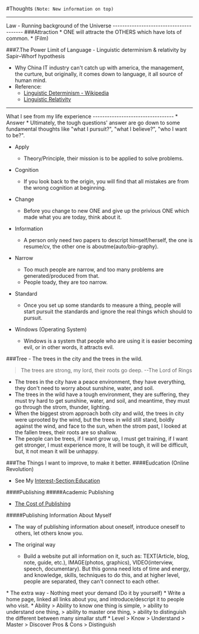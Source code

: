 #Thoughts
`(Note: New information on top)`

<hr>
Law - Running background of the Universe
----------------------------------------
###Attraction
* ONE will attracte the OTHERS which have lots of common.
* (Film)

###7.The Power Limit of Language - Linguistic determinism & relativity by Sapir–Whorf hypothesis
* Why China IT industry can't catch up with america, the management, the curture, but originally, it comes down to language, it all source of human mind.
* Reference:
  * [Linguistic Determinism - Wikipedia](http://en.wikipedia.org/wiki/Linguistic_determinism)
  * [Linguistic Relativity](http://en.wikipedia.org/wiki/Linguistic_relativity)



<hr>
What I see from my life experience
----------------------------------
* Answer
  * Ultimately, the tough questions' answer are go down to some fundamental thoughts like "what I pursuit?", "what I believe?", "who I want to be?".

* Apply
  * Theory/Principle, their mission is to be applied to solve problems.

* Cognition
  * If you look back to the origin, you will find that all mistakes are from the wrong cognition at beginning.  

* Change
  * Before you change to new ONE and give up the privious ONE which made what you are today, think about it.

* Information
  * A person only need two papers to descript himself/herself, the one is resume/cv, the other one is aboutme(auto/bio-graphy).

* Narrow
  * Too much people are narrow, and too many problems are generated/produced from that.
  * People toady, they are too narrow.

* Standard
  * Once you set up some standards to measure a thing, people will start pursuit the standards and ignore the real things which should to pursuit.

* Windows (Operating System)
  * Windows is a system that people who are using it is easier becoming evil, or in other words, it attracts evil.


###Tree - The trees in the city and the trees in the wild.  
> The trees are strong, my lord, their roots go deep. --The Lord of Rings   
* The trees in the city have a peace environment, they have everything, they don't need to worry about sunshine, water, and soil.  
* The trees in the wild have a tough environment, they are suffering, they must try hard to get sunshine, water, and soil, and meantime, they must go through the strom, thunder, lighting.  
* When the biggest strom approach both city and wild, the trees in city were uprooted by the wind, but the trees in wild still stand, boldly against the wind, and face to the sun, when the strom past, I looked at the fallen trees, their roots are so shallow.  
* The people can be trees, if I want grow up, I must get training, if I want get stronger, I must experience more, It will be tough, it will be difficult, but, it not mean it will be unhappy.  


###The Things I want to improve, to make it better.
####Eudcation (Online Revolution)
* See My [Interest-Section:Education](../interest.html)

####Publishing
#####Academic Publishing
* [The Cost of Publishing](http://thecostofknowledge.com/)

#####Publishing Information About Myself
* The way of publishing information about oneself, introduce oneself to others, let others know you.

* The original way
  * Build a website put all information on it, such as: TEXT(Article, blog, note, guide, etc.), IMAGE(photos, graphics), VIDEO(interview, speech, documentary). But this gonna need lots of time and energy, and knowledge, skills, techniques to do this, and at higher level, people are separated, they can't connect to each other.  

<!--
* The modern way - Stand on the giant's shoulder (Use other's best tools)
* Social-Network.News(Latest Info): Twitter
* Social-Network.Primary(General About Me): Facebook
* Social-Network.Career(Professional): LinkedIn
* Social-Network.Life(Close Friend): Path
* Social-Project: Github
--!>

* The extra way - Nothing meet your demand (Do it by yourself)
  * Write a home page, linked all links about you, and introduce/descript it to people who visit.

* Ability
> Ability to know one thing is simple,  
>   ability to understand one thing,  
>     ability to master one thing,  
>       ability to distinguish the different between many simallar stuff  

* Level
> Know  
>   Understand  
>     Master  
>       Discover Pros & Cons  
>         Distinguish  
